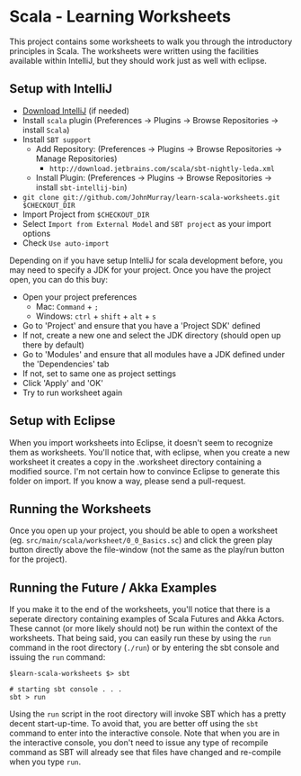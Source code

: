 # Scala - Learning Worksheets

This project contains some worksheets to walk you through the introductory
principles in Scala. The worksheets were written using the facilities available
within IntelliJ, but they should work just as well with eclipse.

## Setup with IntelliJ

+ [Download IntelliJ][1] (if needed)
+ Install `scala` plugin (Preferences -> Plugins -> Browse Repositories -> install `Scala`)
+ Install `SBT support`
  + Add Repository: (Preferences -> Plugins -> Browse Repositories -> Manage Repositories)
    + `http://download.jetbrains.com/scala/sbt-nightly-leda.xml`
  + Install Plugin: (Preferences -> Plugins -> Browse Repositories -> install `sbt-intellij-bin`)
+ `git clone git://github.com/JohnMurray/learn-scala-worksheets.git $CHECKOUT_DIR`
+ Import Project from `$CHECKOUT_DIR`
+ Select `Import from External Model` and `SBT project` as your import options
+ Check `Use auto-import`

Depending on if you have setup IntelliJ for scala development before, you may
need to specify a JDK for your project. Once you have the project open, you
can do this buy:

+ Open your project preferences
  + Mac: `Command` + `;`
  + Windows: `ctrl` + `shift` + `alt` + `s`
+ Go to 'Project' and ensure that you have a 'Project SDK' defined
+ If not, create a new one and select the JDK directory (should open up there by default)
+ Go to 'Modules' and ensure that all modules have a JDK defined under the 'Dependencies' tab
+ If not, set to same one as project settings
+ Click 'Apply' and 'OK'
+ Try to run worksheet again

## Setup with Eclipse

When you import worksheets into Eclipse, it doesn't seem to recognize them as
worksheets. You'll notice that, with eclipse, when you create a new worksheet
it creates a copy in the .worksheet directory containing a modified source. I'm
not certain how to convince Eclipse to generate this folder on import. If you
know a way, please send a pull-request.


## Running the Worksheets

Once you open up your project, you should be able to open a worksheet (eg. 
`src/main/scala/worksheet/0_0_Basics.sc`) and click the green play button directly
above the file-window (not the same as the play/run button for the project).

## Running the Future / Akka Examples

If you make it to the end of the worksheets, you'll notice that there is a
seperate directory containing examples of Scala Futures and Akka Actors. These
cannot (or more likely should not) be run within the context of the worksheets.
That being said, you can easily run these by using the `run` command in the root
directory (`./run`) or by entering the sbt console and issuing the `run` command:

    $learn-scala-worksheets $> sbt
    
    # starting sbt console . . . 
    sbt > run

Using the `run` script in the root directory will invoke SBT which has a pretty
decent start-up-time. To avoid that, you are better off using the `sbt` command
to enter into the interactive console. Note that when you are in the interactive
console, you don't need to issue any type of recompile command as SBT will already
see that files have changed and re-compile when you type `run`.



  [1]: http://www.jetbrains.com/idea/free_java_ide.html
